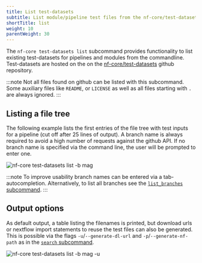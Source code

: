 ```yaml
---
title: List test-datasets
subtitle: List module/pipeline test files from the nf-core/test-datasets
shortTitle: list
weight: 10
parentWeight: 30
---
```


The `nf-core test-datasets list` subcommand provides functionality to list existing test-datasets for pipelines and modules from the commandline.
Test-datasets are hosted on the on the [nf-core/test-datasets](https://github.com/nf-core/test-datasets/) github repository.

:::note
Not all files found on github can be listed with this subcommand.
Some auxiliary files like `README`, or `LICENSE` as well as all files starting with `.` are always ignored.
:::

## Listing a file tree

The following example lists the first entries of the file tree with test inputs for a pipeline (cut off after 25 lines of output).
A branch name is always required to avoid a high number of requests against the github API.
If no branch name is specified via the command line, the user will be prompted to enter one.

<!-- RICH-CODEX
working_dir: tmp/nf-core-nextbigthing
head: 25
-->

![`nf-core test-datasets list -b mag`](/images/tools/nf-core-test-datasets-list-mag.svg)

:::note
To improve usability branch names can be entered via a tab-autocompletion. Alternatively, to list all branches see the [`list_branches` subcommand](/docs/nf-core-tools/test-datasets/list_branches).
:::

## Output options

As default output, a table listing the filenames is printed, but download urls or nextflow import statements to reuse the test files can also be generated.
This is possible via the flags `-u`/`--generate-dl-url` and `-p`/`--generate-nf-path` as in the [`search` subcommand](/docs/nf-core-tools/test-datasets/search).

<!-- RICH-CODEX
working_dir: tmp/nf-core-nextbigthing
head: 6
-->

![nf-core test-datasets list -b mag -u](/images/tools/nf-core-test-datasets-list-url-out.svg)
